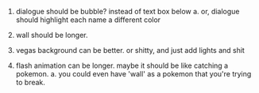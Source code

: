 1. dialogue should be bubble? instead of text box below
    a. or, dialogue should highlight each name a different color

2. wall should be longer.
3. vegas background can be better. or shitty, and just add lights and shit
4. flash animation can be longer. maybe it should be like catching a pokemon.
    a. you could even have 'wall' as a pokemon that you're trying to break.
